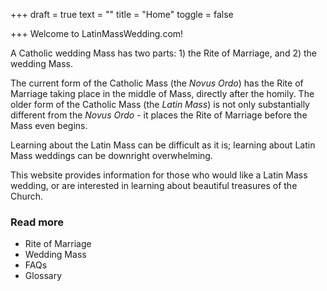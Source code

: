+++
draft = true
text = ""
title = "Home"
toggle = false

+++
Welcome to LatinMassWedding.com!

A Catholic wedding Mass has two parts: 1) the Rite of Marriage, and 2) the wedding Mass.

The current form of the Catholic Mass (the _Novus Ordo_) has the Rite of Marriage taking place in the middle of Mass, directly after the homily. The older form of the Catholic Mass (the _Latin Mass_) is not only substantially different from the _Novus Ordo_ - it places the Rite of Marriage before the Mass even begins.

Learning about the Latin Mass can be difficult as it is; learning about Latin Mass weddings can be downright overwhelming.

This website provides information for those who would like a Latin Mass wedding, or are interested in learning about beautiful treasures of the Church.

### Read more

* Rite of Marriage
* Wedding Mass
* FAQs
* Glossary